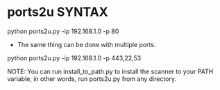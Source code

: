# ports2u SYNTAX

python ports2u.py -ip 192.168.1.0 -p 80

- The same thing can be done with multiple ports.

python ports2u.py -ip 192.168.1.0 -p 443,22,53

NOTE: You can run install_to_path.py to install the scanner to your PATH variable, in other words, run ports2u.py from any directory.
